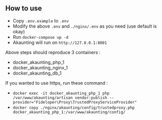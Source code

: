 ## How to use
- Copy `.env.example` to `.env`
- Modify the above `.env` and `./nginx/.env` as you need (use default is okay)
- Run `docker-compose up -d`
- Akaunting will run on `http://127.0.0.1:8001`

Above steps should reproduce 3 containers :
- docker_akaunting_php_1
- docker_akaunting_nginx_1
- docker_akaunting_db_1

If you wanted to use https, run these command :
- `docker exec -it docker_akaunting_php_1 php /var/www/akaunting/artisan vendor:publish --provider="Fideloper\Proxy\TrustedProxyServiceProvider"`
- `docker copy ./nginx/akaunting/config/trustedproxy.php docker_akaunting_php_1:/var/www/akaunting/config/`
